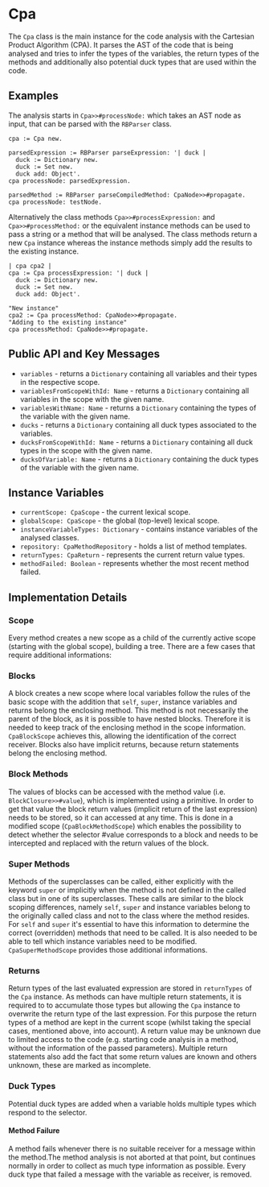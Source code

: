 # Cpa

The `Cpa` class is the main instance for the code analysis with the Cartesian
Product Algorithm (CPA). It parses the AST of the code that is being analysed
and tries to infer the types of the variables, the return types of the methods
and additionally also potential duck types that are used within the code.

## Examples

The analysis starts in `Cpa>>#processNode:` which takes an AST node as input,
that can be parsed with the `RBParser` class.

```smalltalk
cpa := Cpa new.

parsedExpression := RBParser parseExpression: '| duck |
  duck := Dictionary new.
  duck := Set new.
  duck add: Object'.
cpa processNode: parsedExpression.

parsedMethod := RBParser parseCompiledMethod: CpaNode>>#propagate.
cpa processNode: testNode.
```

Alternatively the class methods `Cpa>>#processExpression:` and
`Cpa>>#processMethod:` or the equivalent instance methods can be used to pass
a string or a method that will be analysed. The class methods return a new `Cpa`
instance whereas the instance methods simply add the results to the existing
instance.

```smalltalk
| cpa cpa2 |
cpa := Cpa processExpression: '| duck |
  duck := Dictionary new.
  duck := Set new.
  duck add: Object'.

"New instance"
cpa2 := Cpa processMethod: CpaNode>>#propagate.
"Adding to the existing instance"
cpa processMethod: CpaNode>>#propagate.
```

## Public API and Key Messages

- `variables` - returns a `Dictionary` containing all variables and their types
    in the respective scope.
- `variablesFromScopeWithId: Name` - returns a `Dictionary` containing all
    variables in the scope with the given name.
- `variablesWithName: Name` - returns a `Dictionary` containing the types of the
    variable with the given name.
- `ducks` - returns a `Dictionary` containing all duck types associated to the
    variables.
- `ducksFromScopeWithId: Name` - returns a `Dictionary` containing all duck
    types in the scope with the given name.
- `ducksOfVariable: Name` - returns a `Dictionary` containing the duck types of
    the variable with the given name.

## Instance Variables

- `currentScope: CpaScope` - the current lexical scope.
- `globalScope: CpaScope` - the global (top-level) lexical scope.
- `instanceVariableTypes: Dictionary` - contains instance variables of the
    analysed classes.
- `repository: CpaMethodRepository` - holds a list of method templates.
- `returnTypes: CpaReturn` - represents the current return value types.
- `methodFailed: Boolean` - represents whether the most recent method failed.


## Implementation Details

### Scope

Every method creates a new scope as a child of the currently active scope
(starting with the global scope), building a tree. There are a few cases that
require additional informations:

### Blocks

A block creates a new scope where local variables follow the rules of the basic
scope with the addition that `self`, `super`, instance variables and returns
belong the enclosing method. This method is not necessarily the parent of the
block, as it is possible to have nested blocks. Therefore it is needed to keep
track of the enclosing method in the scope information. `CpaBlockScope` achieves
this, allowing the identification of the correct receiver.  Blocks also have
implicit returns, because return statements belong the enclosing method.

### Block Methods

The values of blocks can be accessed with the method value (i.e.
`BlockClosure>>#value`), which is implemented using a primitive.  In order to
get that value the block return values (implicit return of the last expression)
needs to be stored, so it can accessed at any time.  This is done in a modified
scope (`CpaBlockMethodScope`) which enables the possibility to detect whether
the selector #value corresponds to a block and needs to be intercepted and
replaced with the return values of the block.

### Super Methods

Methods of the superclasses can be called, either explicitly with the keyword
`super` or implicitly when the method is not defined in the called class but in
one of its superclasses. These calls are similar to the block scoping
differences, namely `self`, `super` and instance variables belong to the
originally called class and not to the class where the method resides. For
`self` and `super` it's essential to have this information to determine the
correct (overridden) methods that need to be called. It is also needed to be
able to tell which instance variables need to be modified. `CpaSuperMethodScope`
provides those additional informations.

### Returns

Return types of the last evaluated expression are stored in `returnTypes` of the
`Cpa` instance. As methods can have multiple return statements, it is required
to to accumulate those types but allowing the `Cpa` instance to overwrite the
return type of the last expression. For this purpose the return types of
a method are kept in the current scope (whilst taking the special cases,
mentioned above, into account).
A return value may be unknown due to limited access to the code
(e.g. starting code analysis in a method, without the information of the
passed parameters). Multiple return statements also add the fact that some
return values are known and others unknown, these are marked as incomplete.

### Duck Types

Potential duck types are added when a variable holds multiple types which
respond to the selector.

#### Method Failure

A method fails whenever there is no suitable receiver for a message within the
method.The method analysis is not aborted at that point, but continues normally
in order to collect as much type information as possible. Every duck type that
failed a message with the variable as receiver, is removed.
